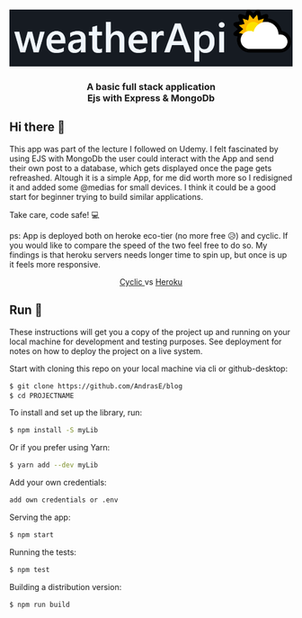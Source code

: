 <br>
<p align="center">
  <a href="https://andras-weatherapi.cyclic.app/" target="_blank" rel="noopener noreferrer">
  <img src="https://github.com/AndrasE/raw-readme/blob/main/weatherapi-readme-img.png?raw=true">
  </a>
</p>
<h3 align="center">
  A basic full stack application 
  <br>
  Ejs with Express & MongoDb 
</h3>

## Hi there 👋

This app was part of the lecture I followed on Udemy. I felt fascinated by using EJS with MongoDb the user could interact with the App and send their own post to a database, which gets displayed once the page gets refreashed. Altough it is a simple App, for me did worth more so I redisigned it and added some @medias for small devices. I think it could be a good start for beginner trying to build similar applications. 

Take care, code safe! 💻

ps: App is deployed both on heroke eco-tier (no more free 😥) and cyclic. If you would like to compare the speed of the two feel free to do so. My findings is that heroku servers needs longer time to spin up, but once is up it feels more responsive. <br>
<p align="center">
<a href="https://andras-blog.cyclic.app/" target="_blank" rel="noopener noreferrer"> Cyclic </a>   vs   <a href="https://andras-blog.herokuapp.com" target="_blank" rel="noopener noreferrer"> Heroku </a>
</p>

## Run 🚀
These instructions will get you a copy of the project up and running on your local machine for development and testing purposes. See deployment for notes on how to deploy the project on a live system.

Start with cloning this repo on your local machine via cli or github-desktop:

```sh
$ git clone https://github.com/AndrasE/blog
$ cd PROJECTNAME
```
To install and set up the library, run:
```sh
$ npm install -S myLib
```

Or if you prefer using Yarn:
```sh
$ yarn add --dev myLib
```

Add your own credentials:
```sh
add own credentials or .env
```
Serving the app:
```sh
$ npm start
```
Running the tests:
```sh
$ npm test
```
Building a distribution version:
```sh
$ npm run build
```
